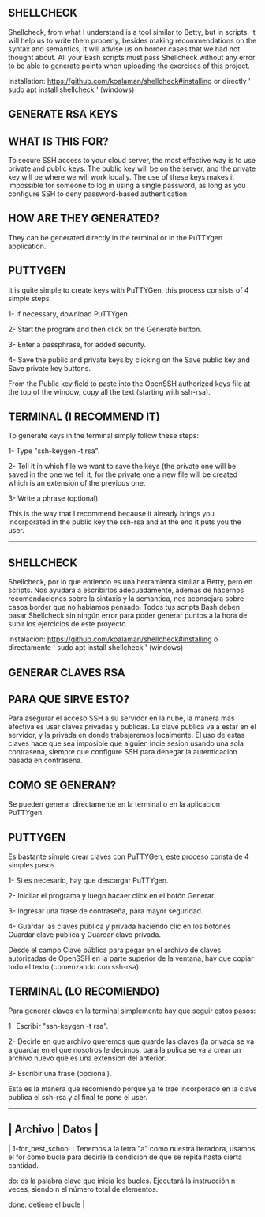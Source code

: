 SHELLCHECK
----------
Shellcheck, from what I understand is a tool similar to Betty, but in scripts. It will help us to write them properly, besides making recommendations on the syntax and semantics, it will advise us on border cases that we had not thought about. All your Bash scripts must pass Shellcheck without any error to be able to generate points when uploading the exercises of this project.

Installation: https://github.com/koalaman/shellcheck#installing or directly ' sudo apt install shellcheck ' (windows)

GENERATE RSA KEYS 
--------------------
WHAT IS THIS FOR?
------------------
To secure SSH access to your cloud server, the most effective way is to use private and public keys. The public key will be on the server, and the private key will be where we will work locally. The use of these keys makes it impossible for someone to log in using a single password, as long as you configure SSH to deny password-based authentication.

HOW ARE THEY GENERATED?
----------------------
They can be generated directly in the terminal or in the PuTTYgen application.

PUTTYGEN
--------
It is quite simple to create keys with PuTTYGen, this process consists of 4 simple steps.

1- If necessary, download PuTTYgen.

2- Start the program and then click on the Generate button.

3- Enter a passphrase, for added security.

4- Save the public and private keys by clicking on the Save public key and Save private key buttons.

From the Public key field to paste into the OpenSSH authorized keys file at the top of the window, copy all the text (starting with ssh-rsa).

TERMINAL (I RECOMMEND IT)
---------
To generate keys in the terminal simply follow these steps:

1- Type "ssh-keygen -t rsa".

2- Tell it in which file we want to save the keys (the private one will be saved in the one we tell it, for the private one a new file will be created which is an extension of the previous one.

3- Write a phrase (optional).

This is the way that I recommend because it already brings you incorporated in the public key the ssh-rsa and at the end it puts you the user.


--------------------------------------------------------------

SHELLCHECK
-----------
Shellcheck, por lo que entiendo es una herramienta similar a Betty, pero en scripts. Nos ayudara a escribirlos adecuadamente, ademas de hacernos recomendaciones sobre la sintaxis y la semantica, nos aconsejara sobre casos border que no habiamos pensado. Todos tus scripts Bash deben pasar Shellcheck sin ningún error para poder generar puntos a la hora de subir los ejercicios de este proyecto.

Instalacion: https://github.com/koalaman/shellcheck#installing o directamente ' sudo apt install shellcheck ' (windows)

GENERAR CLAVES RSA
--------------------
PARA QUE SIRVE ESTO?
-----------------------
Para asegurar el acceso SSH a su servidor en la nube, la manera mas efectiva es usar claves privadas y publicas. La clave publica va a estar en el servidor, y la privada en donde trabajaremos localmente. El uso de estas claves hace que sea imposible que alguien incie sesion usando una sola contrasena, siempre que configure SSH para denegar la autenticacion basada en contrasena.

COMO SE GENERAN?
----------------
Se pueden generar directamente en la terminal o en la aplicacion PuTTYgen.

PUTTYGEN
---------
Es bastante simple crear claves con PuTTYGen, este proceso consta de 4 simples pasos. 

1- Si es necesario, hay que descargar PuTTYgen.

2- Iniciiar el programa y luego hacaer click en el botón Generar.

3- Ingresar una frase de contraseña, para mayor seguridad.

4- Guardar las claves pública y privada haciendo clic en los botones Guardar clave pública y Guardar clave privada.

Desde el campo Clave pública para pegar en el archivo de claves autorizadas de OpenSSH en la parte superior de la ventana, hay que copiar todo el texto (comenzando con ssh-rsa).

TERMINAL (LO RECOMIENDO)
---------
Para generar claves en la terminal simplemente hay que seguir estos pasos:

1- Escribir "ssh-keygen -t rsa".

2- Decirle en que archivo queremos que guarde las claves (la privada se va a guardar en el que nosotros le decimos, para la pulica se va a crear un archivo nuevo que es una extension del anterior.

3- Escribir una frase (opcional).

Esta es la manera que recomiendo porque ya te trae incorporado en la clave publica el ssh-rsa y al final te pone el user.

---------------------------------------------------------------------

| Archivo | Datos |
----------------
| 1-for_best_school | Tenemos a la letra "a" como nuestra iteradora, usamos el for como bucle para decirle la condicion de que se repita hasta cierta cantidad.

do: es la palabra clave que inicia los bucles. Ejecutará la instrucción n veces, siendo n el número total de elementos.

done: detiene el bucle |
